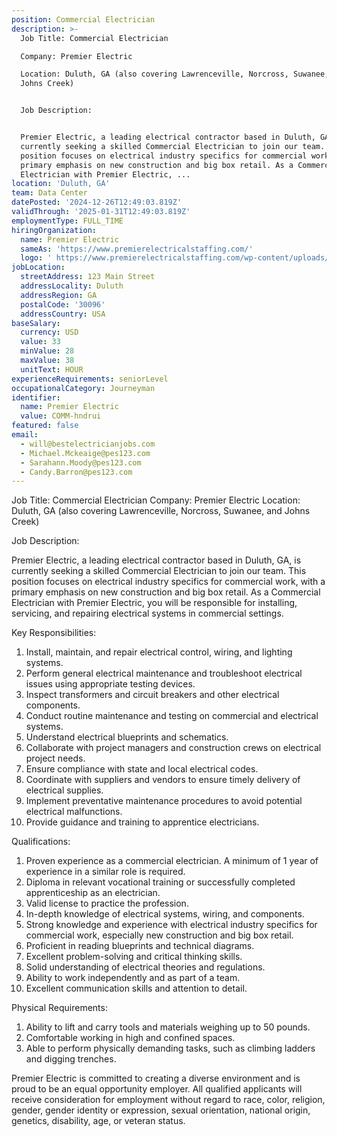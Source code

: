 ```yaml
---
position: Commercial Electrician
description: >-
  Job Title: Commercial Electrician

  Company: Premier Electric

  Location: Duluth, GA (also covering Lawrenceville, Norcross, Suwanee, and
  Johns Creek)


  Job Description:


  Premier Electric, a leading electrical contractor based in Duluth, GA, is
  currently seeking a skilled Commercial Electrician to join our team. This
  position focuses on electrical industry specifics for commercial work, with a
  primary emphasis on new construction and big box retail. As a Commercial
  Electrician with Premier Electric, ...
location: 'Duluth, GA'
team: Data Center
datePosted: '2024-12-26T12:49:03.819Z'
validThrough: '2025-01-31T12:49:03.819Z'
employmentType: FULL_TIME
hiringOrganization:
  name: Premier Electric
  sameAs: 'https://www.premierelectricalstaffing.com/'
  logo: ' https://www.premierelectricalstaffing.com/wp-content/uploads/2020/05/Premier-Electrical-Staffing-logo.png'
jobLocation:
  streetAddress: 123 Main Street
  addressLocality: Duluth
  addressRegion: GA
  postalCode: '30096'
  addressCountry: USA
baseSalary:
  currency: USD
  value: 33
  minValue: 28
  maxValue: 38
  unitText: HOUR
experienceRequirements: seniorLevel
occupationalCategory: Journeyman
identifier:
  name: Premier Electric
  value: COMM-hndrui
featured: false
email:
  - will@bestelectricianjobs.com
  - Michael.Mckeaige@pes123.com
  - Sarahann.Moody@pes123.com
  - Candy.Barron@pes123.com
---
```




Job Title: Commercial Electrician
Company: Premier Electric
Location: Duluth, GA (also covering Lawrenceville, Norcross, Suwanee, and Johns Creek)

Job Description:

Premier Electric, a leading electrical contractor based in Duluth, GA, is currently seeking a skilled Commercial Electrician to join our team. This position focuses on electrical industry specifics for commercial work, with a primary emphasis on new construction and big box retail. As a Commercial Electrician with Premier Electric, you will be responsible for installing, servicing, and repairing electrical systems in commercial settings.

Key Responsibilities:

1. Install, maintain, and repair electrical control, wiring, and lighting systems.
2. Perform general electrical maintenance and troubleshoot electrical issues using appropriate testing devices.
3. Inspect transformers and circuit breakers and other electrical components.
4. Conduct routine maintenance and testing on commercial and electrical systems.
5. Understand electrical blueprints and schematics.
6. Collaborate with project managers and construction crews on electrical project needs.
7. Ensure compliance with state and local electrical codes.
8. Coordinate with suppliers and vendors to ensure timely delivery of electrical supplies.
9. Implement preventative maintenance procedures to avoid potential electrical malfunctions.
10. Provide guidance and training to apprentice electricians.

Qualifications:

1. Proven experience as a commercial electrician. A minimum of 1 year of experience in a similar role is required.
2. Diploma in relevant vocational training or successfully completed apprenticeship as an electrician.
3. Valid license to practice the profession.
4. In-depth knowledge of electrical systems, wiring, and components.
5. Strong knowledge and experience with electrical industry specifics for commercial work, especially new construction and big box retail.
6. Proficient in reading blueprints and technical diagrams.
7. Excellent problem-solving and critical thinking skills.
8. Solid understanding of electrical theories and regulations.
9. Ability to work independently and as part of a team.
10. Excellent communication skills and attention to detail.

Physical Requirements:

1. Ability to lift and carry tools and materials weighing up to 50 pounds.
2. Comfortable working in high and confined spaces.
3. Able to perform physically demanding tasks, such as climbing ladders and digging trenches.

Premier Electric is committed to creating a diverse environment and is proud to be an equal opportunity employer. All qualified applicants will receive consideration for employment without regard to race, color, religion, gender, gender identity or expression, sexual orientation, national origin, genetics, disability, age, or veteran status.
